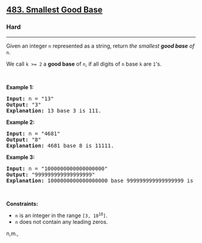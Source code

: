 <h2><a href="https://leetcode.com/problems/smallest-good-base/">483. Smallest Good Base</a></h2><h3>Hard</h3><hr><div><p>Given an integer <code>n</code> represented as a string, return <em>the smallest <strong>good base</strong> of</em> <code>n</code>.</p>

<p>We call <code>k &gt;= 2</code> a <strong>good base</strong> of <code>n</code>, if all digits of <code>n</code> base <code>k</code> are <code>1</code>'s.</p>

<p>&nbsp;</p>
<p><strong>Example 1:</strong></p>

<pre><strong>Input:</strong> n = "13"
<strong>Output:</strong> "3"
<strong>Explanation:</strong> 13 base 3 is 111.
</pre>

<p><strong>Example 2:</strong></p>

<pre><strong>Input:</strong> n = "4681"
<strong>Output:</strong> "8"
<strong>Explanation:</strong> 4681 base 8 is 11111.
</pre>

<p><strong>Example 3:</strong></p>

<pre><strong>Input:</strong> n = "1000000000000000000"
<strong>Output:</strong> "999999999999999999"
<strong>Explanation:</strong> 1000000000000000000 base 999999999999999999 is 11.
</pre>

<p>&nbsp;</p>
<p><strong>Constraints:</strong></p>

<ul>
	<li><code>n</code> is an integer in the range <code>[3, 10<sup>18</sup>]</code>.</li>
	<li><code>n</code> does not contain any leading zeros.</li>
</ul>
</div>




n,m.,
